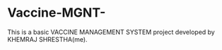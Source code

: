 # Vaccine-MGNT-

This is a basic VACCINE MANAGEMENT SYSTEM project developed by KHEMRAJ SHRESTHA(me).
